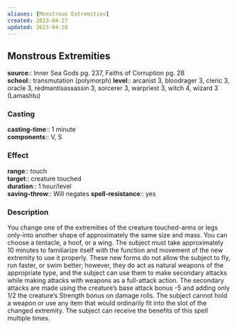 ```yaml
---
aliases: [Monstrous Extremities]
created: 2023-04-27
updated: 2023-04-28
---
```


## Monstrous Extremities

**source**:: Inner Sea Gods pg. 237, Faiths of Corruption pg. 28  
**school**:: transmutation (polymorph)
**level**:: arcanist 3, bloodrager 3, cleric 3, oracle 3, redmantisassassin 3, sorcerer 3, warpriest 3, witch 4, wizard 3 (Lamashtu)

### Casting

**casting-time**:: 1 minute  
**components**:: V, S

### Effect

**range**:: touch  
**target**:: creature touched  
**duration**:: 1 hour/level  
**saving-throw**:: Will negates
**spell-resistance**:: yes

### Description

You change one of the extremities of the creature touched-arms or legs only-into another shape of approximately the same size and mass. You can choose a tentacle, a hoof, or a wing. The subject must take approximately 10 minutes to familiarize itself with the function and movement of the new extremity to use it properly. These new forms do not allow the subject to fly, run faster, or swim better; however, they do act as natural weapons of the appropriate type, and the subject can use them to make secondary attacks while making attacks with weapons as a full-attack action. The secondary attacks are made using the creature’s base attack bonus -5 and adding only 1/2 the creature’s Strength bonus on damage rolls. The subject cannot hold a weapon or use any item that would ordinarily fit into the slot of the changed extremity. The subject can receive the benefits of this spell multiple times.
